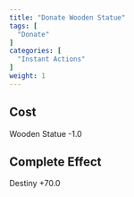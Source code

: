 ```yaml
---
title: "Donate Wooden Statue"
tags: [
  "Donate"
]
categories: [
  "Instant Actions"
]
weight: 1
---
```


## Cost
Wooden Statue -1.0

## Complete Effect
Destiny +70.0

